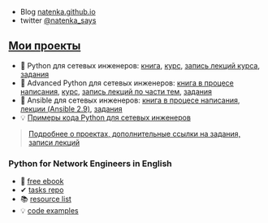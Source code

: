 * Blog [natenka.github.io](https://natenka.github.io/)
* twitter [@natenka_says](https://twitter.com/natenka_says)

## [Мои проекты](https://natenka.github.io/projects/)

* &#128215; Python для сетевых инженеров: [книга](https://pyneng.readthedocs.io/ru/latest/), [курс](https://natenka.github.io/pyneng-online/), [запись лекций курса](https://www.youtube.com/playlist?list=PLah0HUih_ZRnJFNdZsWr2pNWgYETauGXo), [задания](https://github.com/natenka/pyneng-examples-exercises)
* &#128215; Advanced Python для сетевых инженеров: [книга в процесе написания](https://advpyneng.readthedocs.io/ru/latest/), [курс](https://natenka.github.io/advanced-pyneng-online/), [запись лекций по части тем](https://www.youtube.com/playlist?list=PLah0HUih_ZRmiZjBaTcECszqlRM8LlahR), [задания](https://github.com/natenka/advpyneng-examples-exercises)
* &#128215; Ansible для сетевых инженеров: [книга в процесе написания](https://ansible-for-network-engineers.readthedocs.io), [лекции (Ansible 2.9)](https://www.youtube.com/playlist?list=PLah0HUih_ZRnuI_K5-GV4FdAO9dVkRIGF), [задания](https://github.com/natenka/ansible-example-exercises)
* &#128161; [Примеры кода Python для сетевых инженеров](https://github.com/natenka/pyneng-examples)

> [Подробнее о проектах, дополнительные ссылки на задания, записи лекций](https://natenka.github.io/projects/)

### Python for Network Engineers in English

* &#128215; [free ebook](https://pyneng.readthedocs.io/en/latest/)
* &#10004; [tasks repo](https://github.com/natenka/pyneng-examples-exercises-en/)
* &#128218; [resource list](https://natenka.github.io/pyneng-resources-en/)
* &#128161; [code examples](https://github.com/natenka/pyneng-examples)
